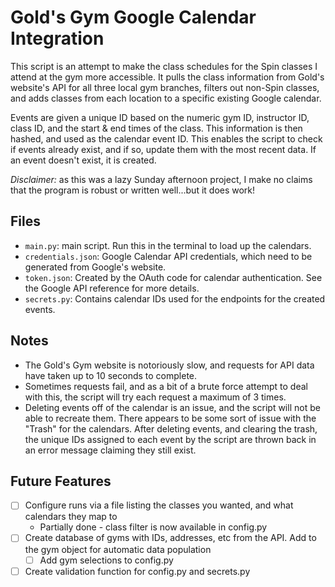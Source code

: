 # Gold's Gym Google Calendar Integration
This script is an attempt to make the class schedules for the Spin classes I attend at the gym more accessible. 
It pulls the class information from Gold's website's API for all three local gym branches, filters out
non-Spin classes, and adds classes from each location to a specific existing Google calendar.

Events are given a unique ID based on the numeric gym ID, instructor ID, class ID, and the start & end times of the class.
This information is then hashed, and used as the calendar event ID.  This enables the script to check if events already exist,
and if so, update them with the most recent data.  If an event doesn't exist, it is created.

*Disclaimer:* as this was a lazy Sunday afternoon project, I make no claims that the program is robust or written well...but it does work!

## Files
- `main.py`: main script.  Run this in the terminal to load up the calendars.
- `credentials.json`: Google Calendar API credentials, which need to be generated from Google's website.
- `token.json`: Created by the OAuth code for calendar authentication.  See the Google API reference for more details.
- `secrets.py`: Contains calendar IDs used for the endpoints for the created events.

## Notes
- The Gold's Gym website is notoriously slow, and requests for API data have taken up to 10 seconds to complete.
- Sometimes requests fail, and as a bit of a brute force attempt to deal with this, the script will try each request a maximum of 3 times.
- Deleting events off of the calendar is an issue, and the script will not be able to recreate them.  There appears to be
some sort of issue with the "Trash" for the calendars.  After deleting events, and clearing the trash, the unique IDs
assigned to each event by the script are thrown back in an error message claiming they still exist.

## Future Features
- [ ] Configure runs via a file listing the classes you wanted, and what calendars they map to
    - Partially done - class filter is now available in config.py
- [ ] Create database of gyms with IDs, addresses, etc from the API.  Add to the gym object for automatic data population
    - [ ] Add gym selections to config.py
- [ ] Create validation function for config.py and secrets.py 
